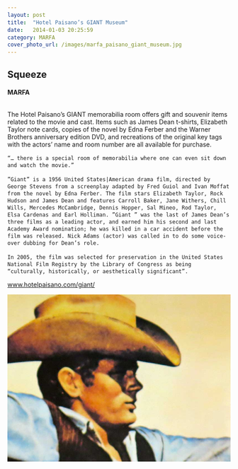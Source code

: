 ```yaml
---
layout: post
title:  "Hotel Paisano’s GIANT Museum"
date:   2014-01-03 20:25:59
category: MARFA
cover_photo_url: /images/marfa_paisano_giant_museum.jpg
---
```


<div class="section-title">
	<h2>Squeeze</h2>
  	<h4>MARFA</h4>
  	<div class="divider-border"></div>
</div> 
<div class="column small-6">
  <p>
	The Hotel Paisano’s GIANT memorabilia room offers gift and souvenir items related to the movie and cast. Items such as James Dean t-shirts, Elizabeth Taylor note cards, copies of the novel by Edna Ferber and the Warner Brothers anniversary edition DVD, and recreations of the original key tags with the actors’ name and room number are all available for purchase.

	“… there is a special room of memorabilia where one can even sit down and watch the movie.”

  	”Giant” is a 1956 United States|American drama film, directed by George Stevens from a screenplay adapted by Fred Guiol and Ivan Moffat from the novel by Edna Ferber. The film stars Elizabeth Taylor, Rock Hudson and James Dean and features Carroll Baker, Jane Withers, Chill Wills, Mercedes McCambridge, Dennis Hopper, Sal Mineo, Rod Taylor, Elsa Cardenas and Earl Holliman. ”Giant ” was the last of James Dean’s three films as a leading actor, and earned him his second and last Academy Award nomination; he was killed in a car accident before the film was released. Nick Adams (actor) was called in to do some voice-over dubbing for Dean’s role.

	In 2005, the film was selected for preservation in the United States National Film Registry by the Library of Congress as being “culturally, historically, or aesthetically significant”.
  <a href="http://hotelpaisano.com/giant/">www.hotelpaisano.com/giant/</a>
  </p>
<div class="column small-6">
    <img src="/images/marfa_paisano_giant_museum.jpg">
</div>   